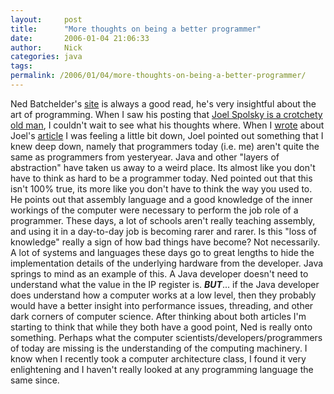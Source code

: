 ```yaml
---
layout:     post
title:      "More thoughts on being a better programmer"
date:       2006-01-04 21:06:33
author:     Nick
categories: java
tags:  
permalink: /2006/01/04/more-thoughts-on-being-a-better-programmer/
---
```

Ned Batchelder's [site](http://www.nedbatchelder.com/blog/index.html) is always a good read, he's very insightful about the art of programming. When I saw his posting that [Joel Spolsky is a crotchety old man](http://www.nedbatchelder.com/blog/20060101T073856.html), I couldn't wait to see what his thoughts where. When I [wrote](http://ironboundsoftware.com/blog/2006/01/01/being-a-better-prorgammer/) about Joel's [article](http://www.joelonsoftware.com/articles/ThePerilsofJavaSchools.html) I was feeling a little bit down, Joel pointed out something that I knew deep down, namely that programmers today (i.e. me) aren't quite the same as programmers from yesteryear. Java and other "layers of abstraction" have taken us away to a weird place. Its almost like you don't have to think as hard to be a programmer today. Ned pointed out that this isn't 100% true, its more like you don't have to think the way you used to. He points out that assembly language and a good knowledge of the inner workings of the computer were necessary to perform the job role of a programmer. These days, a lot of schools aren't really teaching assembly, and using it in a day-to-day job is becoming rarer and rarer. Is this "loss of knowledge" really a sign of how bad things have become? Not necessarily. A lot of systems and languages these days go to great lengths to hide the implementation details of the underlying hardware from the developer. Java springs to mind as an example of this. A Java developer doesn't need to understand what the value in the IP register is. **_BUT_**... if the Java developer does understand how a computer works at a low level, then they probably would have a better insight into performance issues, threading, and other dark corners of computer science. After thinking about both articles I'm starting to think that while they both have a good point, Ned is really onto something. Perhaps what the computer scientists/developers/programmers of today are missing is the understanding of the computing machinery. I know when I recently took a computer architecture class, I found it very enlightening and I haven't really looked at any programming language the same since. 
